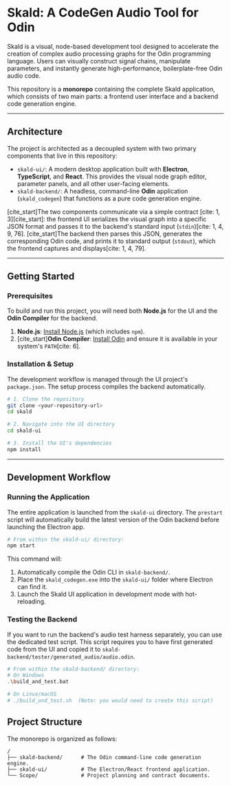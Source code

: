 # Skald: A CodeGen Audio Tool for Odin

Skald is a visual, node-based development tool designed to accelerate the creation of complex audio processing graphs for the Odin programming language. Users can visually construct signal chains, manipulate parameters, and instantly generate high-performance, boilerplate-free Odin audio code.

This repository is a **monorepo** containing the complete Skald application, which consists of two main parts: a frontend user interface and a backend code generation engine.

---

## Architecture

The project is architected as a decoupled system with two primary components that live in this repository:

* `skald-ui/`: A modern desktop application built with **Electron**, **TypeScript**, and **React**. This provides the visual node graph editor, parameter panels, and all other user-facing elements.
* `skald-backend/`: A headless, command-line **Odin** application (`skald_codegen`) that functions as a pure code generation engine.

[cite_start]The two components communicate via a simple contract [cite: 1, 3][cite_start]: the frontend UI serializes the visual graph into a specific JSON format and passes it to the backend's standard input (`stdin`)[cite: 1, 4, 9, 76]. [cite_start]The backend then parses this JSON, generates the corresponding Odin code, and prints it to standard output (`stdout`), which the frontend captures and displays[cite: 1, 4, 79].

---

## Getting Started

### Prerequisites

To build and run this project, you will need both **Node.js** for the UI and the **Odin Compiler** for the backend.

1.  **Node.js**: [Install Node.js](httpss://nodejs.org/en) (which includes `npm`).
2.  [cite_start]**Odin Compiler**: [Install Odin](httpss://odin-lang.org/docs/install/) and ensure it is available in your system's `PATH`[cite: 6].

### Installation & Setup

The development workflow is managed through the UI project's `package.json`. The setup process compiles the backend automatically.

```bash
# 1. Clone the repository
git clone <your-repository-url>
cd skald

# 2. Navigate into the UI directory
cd skald-ui

# 3. Install the UI's dependencies
npm install
```

---

## Development Workflow

### Running the Application

The entire application is launched from the `skald-ui` directory. The `prestart` script will automatically build the latest version of the Odin backend before launching the Electron app.

```bash
# From within the skald-ui/ directory:
npm start
```

This command will:
1.  Automatically compile the Odin CLI in `skald-backend/`.
2.  Place the `skald_codegen.exe` into the `skald-ui/` folder where Electron can find it.
3.  Launch the Skald UI application in development mode with hot-reloading.

### Testing the Backend

If you want to run the backend's audio test harness separately, you can use the dedicated test script. This script requires you to have first generated code from the UI and copied it to `skald-backend/tester/generated_audio/audio.odin`.

```bash
# From within the skald-backend/ directory:
# On Windows
.\build_and_test.bat

# On Linux/macOS
# ./build_and_test.sh  (Note: you would need to create this script)
```

## Project Structure

The monorepo is organized as follows:

```
/
├── skald-backend/      # The Odin command-line code generation engine.
├── skald-ui/           # The Electron/React frontend application.
└── Scope/              # Project planning and contract documents.
```
